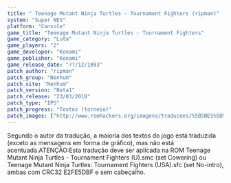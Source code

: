 ```yaml
---
title: " Teenage Mutant Ninja Turtles - Tournament Fighters (ripman)"
system: "Super NES"
platform: "Console"
game_title: "Teenage Mutant Ninja Turtles - Tournament Fighters"
game_category: "Luta"
game_players: "2"
game_developer: "Konami"
game_publisher: "Konami"
game_release_date: "??/12/1993"
patch_author: "ripman"
patch_group: "Nenhum"
patch_site: "Nenhum"
patch_version: "Beta1"
patch_release: "23/03/2018"
patch_type: "IPS"
patch_progress: "Textos (torneio)"
patch_images: ["http://www.romhackers.org/imagens/traducoes/%5BSNES%5D%20Teenage%20Mutant%20Ninja%20Turtles%20-%20Tournament%20Fighters%20-%20ripman%20-%201.png","http://www.romhackers.org/imagens/traducoes/%5BSNES%5D%20Teenage%20Mutant%20Ninja%20Turtles%20-%20Tournament%20Fighters%20-%20ripman%20-%202.png","http://www.romhackers.org/imagens/traducoes/%5BSNES%5D%20Teenage%20Mutant%20Ninja%20Turtles%20-%20Tournament%20Fighters%20-%20ripman%20-%203.png"]
---
```

Segundo o autor da tradução, a maioria dos textos do jogo está traduzida (exceto as mensagens em forma de gráfico), mas não está acentuada.ATENÇÃO:Esta tradução deve ser aplicada na ROM Teenage Mutant Ninja Turtles - Tournament Fighters (U).smc (set Cowering) ou Teenage Mutant Ninja Turtles: Tournament Fighters (USA).sfc (set No-intro), ambas com CRC32 E2FE5DBF e sem cabeçalho.